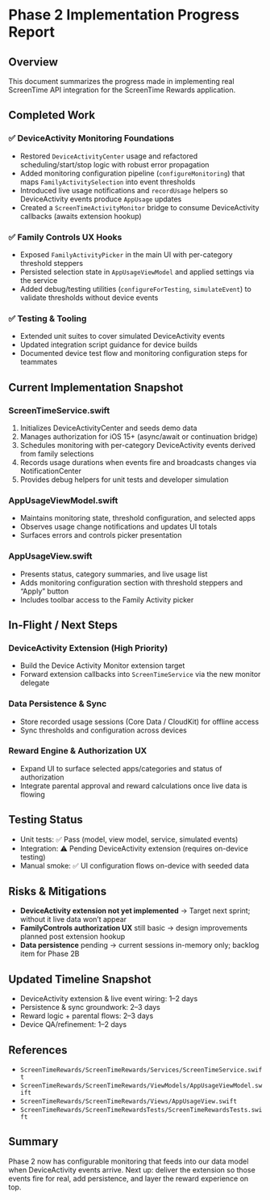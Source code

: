 # Phase 2 Implementation Progress Report

## Overview
This document summarizes the progress made in implementing real ScreenTime API integration for the ScreenTime Rewards application.

## Completed Work

### ✅ DeviceActivity Monitoring Foundations
- Restored `DeviceActivityCenter` usage and refactored scheduling/start/stop logic with robust error propagation
- Added monitoring configuration pipeline (`configureMonitoring`) that maps `FamilyActivitySelection` into event thresholds
- Introduced live usage notifications and `recordUsage` helpers so DeviceActivity events produce `AppUsage` updates
- Created a `ScreenTimeActivityMonitor` bridge to consume DeviceActivity callbacks (awaits extension hookup)

### ✅ Family Controls UX Hooks
- Exposed `FamilyActivityPicker` in the main UI with per-category threshold steppers
- Persisted selection state in `AppUsageViewModel` and applied settings via the service
- Added debug/testing utilities (`configureForTesting`, `simulateEvent`) to validate thresholds without device events

### ✅ Testing & Tooling
- Extended unit suites to cover simulated DeviceActivity events
- Updated integration script guidance for device builds
- Documented device test flow and monitoring configuration steps for teammates

## Current Implementation Snapshot

### ScreenTimeService.swift
1. Initializes DeviceActivityCenter and seeds demo data
2. Manages authorization for iOS 15+ (async/await or continuation bridge)
3. Schedules monitoring with per-category DeviceActivity events derived from family selections
4. Records usage durations when events fire and broadcasts changes via NotificationCenter
5. Provides debug helpers for unit tests and developer simulation

### AppUsageViewModel.swift
- Maintains monitoring state, threshold configuration, and selected apps
- Observes usage change notifications and updates UI totals
- Surfaces errors and controls picker presentation

### AppUsageView.swift
- Presents status, category summaries, and live usage list
- Adds monitoring configuration section with threshold steppers and “Apply” button
- Includes toolbar access to the Family Activity picker

## In-Flight / Next Steps

### DeviceActivity Extension (High Priority)
- Build the Device Activity Monitor extension target
- Forward extension callbacks into `ScreenTimeService` via the new monitor delegate

### Data Persistence & Sync
- Store recorded usage sessions (Core Data / CloudKit) for offline access
- Sync thresholds and configuration across devices

### Reward Engine & Authorization UX
- Expand UI to surface selected apps/categories and status of authorization
- Integrate parental approval and reward calculations once live data is flowing

## Testing Status
- Unit tests: ✅ Pass (model, view model, service, simulated events)
- Integration: ⚠️ Pending DeviceActivity extension (requires on-device testing)
- Manual smoke: ✅ UI configuration flows on-device with seeded data

## Risks & Mitigations
- **DeviceActivity extension not yet implemented** → Target next sprint; without it live data won’t appear
- **FamilyControls authorization UX** still basic → design improvements planned post extension hookup
- **Data persistence** pending → current sessions in-memory only; backlog item for Phase 2B

## Updated Timeline Snapshot
- DeviceActivity extension & live event wiring: 1–2 days
- Persistence & sync groundwork: 2–3 days
- Reward logic + parental flows: 2–3 days
- Device QA/refinement: 1–2 days

## References
- `ScreenTimeRewards/ScreenTimeRewards/Services/ScreenTimeService.swift`
- `ScreenTimeRewards/ScreenTimeRewards/ViewModels/AppUsageViewModel.swift`
- `ScreenTimeRewards/ScreenTimeRewards/Views/AppUsageView.swift`
- `ScreenTimeRewards/ScreenTimeRewardsTests/ScreenTimeRewardsTests.swift`

## Summary
Phase 2 now has configurable monitoring that feeds into our data model when DeviceActivity events arrive. Next up: deliver the extension so those events fire for real, add persistence, and layer the reward experience on top.
